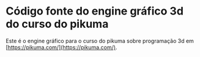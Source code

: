 # Código fonte do engine gráfico 3d do curso do pikuma

Este é o engine gráfico para o curso do pikuma sobre programação 3d em [https://pikuma.com/](https://pikuma.com/).
